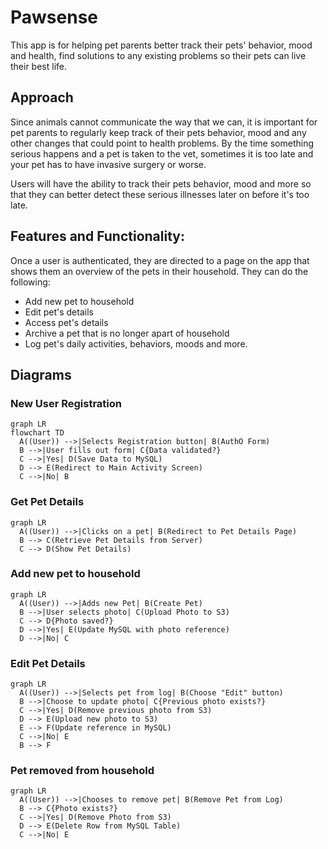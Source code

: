 # Pawsense
This app is for helping pet parents better track their pets' behavior, mood and health, find solutions to any existing problems so their pets can live their best life.


## Approach
Since animals cannot communicate the way that we can, it is important for pet parents to regularly keep track of their pets behavior, mood and any other changes that could point to health problems. By the time something serious happens and a pet is taken to the vet, sometimes it is too late and your pet has to have invasive surgery or worse.

Users will have the ability to track their pets behavior, mood and more so that they can better detect these serious illnesses later on before it's too late.


## Features and Functionality:
Once a user is authenticated, they are directed to a page on the app that shows them an overview of the pets in their household. They can do the following:

- Add new pet to household
- Edit pet's details
- Access pet's details
- Archive a pet that is no longer apart of household
- Log pet's daily activities, behaviors, moods and more.

## Diagrams

### New User Registration
```mermaid
graph LR
flowchart TD
  A((User)) -->|Selects Registration button| B(AuthO Form)
  B -->|User fills out form| C{Data validated?}
  C -->|Yes| D(Save Data to MySQL)
  D --> E(Redirect to Main Activity Screen)
  C -->|No| B
```

### Get Pet Details
```mermaid
graph LR
  A((User)) -->|Clicks on a pet| B(Redirect to Pet Details Page)
  B --> C(Retrieve Pet Details from Server)
  C --> D(Show Pet Details)
```

### Add new pet to household
```mermaid
graph LR
  A((User)) -->|Adds new Pet| B(Create Pet)
  B -->|User selects photo| C(Upload Photo to S3)
  C --> D{Photo saved?}
  D -->|Yes| E(Update MySQL with photo reference)
  D -->|No| C
```

### Edit Pet Details
```mermaid
graph LR
  A((User)) -->|Selects pet from log| B(Choose "Edit" button)
  B -->|Choose to update photo| C{Previous photo exists?}
  C -->|Yes| D(Remove previous photo from S3)
  D --> E(Upload new photo to S3)
  E --> F(Update reference in MySQL)
  C -->|No| E
  B --> F
```

### Pet removed from household
```mermaid
graph LR
  A((User)) -->|Chooses to remove pet| B(Remove Pet from Log)
  B --> C{Photo exists?}
  C -->|Yes| D(Remove Photo from S3)
  D --> E(Delete Row from MySQL Table)
  C -->|No| E
```